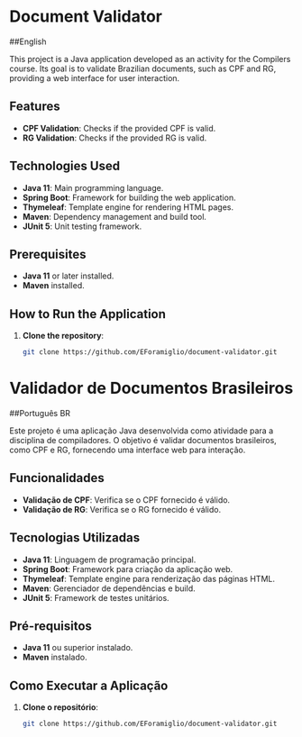 # Document Validator

##English

This project is a Java application developed as an activity for the Compilers course. Its goal is to validate Brazilian documents, such as CPF and RG, providing a web interface for user interaction.

## Features

- **CPF Validation**: Checks if the provided CPF is valid.
- **RG Validation**: Checks if the provided RG is valid.

## Technologies Used

- **Java 11**: Main programming language.
- **Spring Boot**: Framework for building the web application.
- **Thymeleaf**: Template engine for rendering HTML pages.
- **Maven**: Dependency management and build tool.
- **JUnit 5**: Unit testing framework.

## Prerequisites

- **Java 11** or later installed.
- **Maven** installed.

## How to Run the Application

1. **Clone the repository**:

   ```bash
   git clone https://github.com/EForamiglio/document-validator.git


# Validador de Documentos Brasileiros

##Português BR

Este projeto é uma aplicação Java desenvolvida como atividade para a disciplina de compiladores. O objetivo é validar documentos brasileiros, como CPF e RG, fornecendo uma interface web para interação.

## Funcionalidades

- **Validação de CPF**: Verifica se o CPF fornecido é válido.
- **Validação de RG**: Verifica se o RG fornecido é válido.

## Tecnologias Utilizadas

- **Java 11**: Linguagem de programação principal.
- **Spring Boot**: Framework para criação da aplicação web.
- **Thymeleaf**: Template engine para renderização das páginas HTML.
- **Maven**: Gerenciador de dependências e build.
- **JUnit 5**: Framework de testes unitários.

## Pré-requisitos

- **Java 11** ou superior instalado.
- **Maven** instalado.

## Como Executar a Aplicação

1. **Clone o repositório**:

   ```bash
   git clone https://github.com/EForamiglio/document-validator.git

